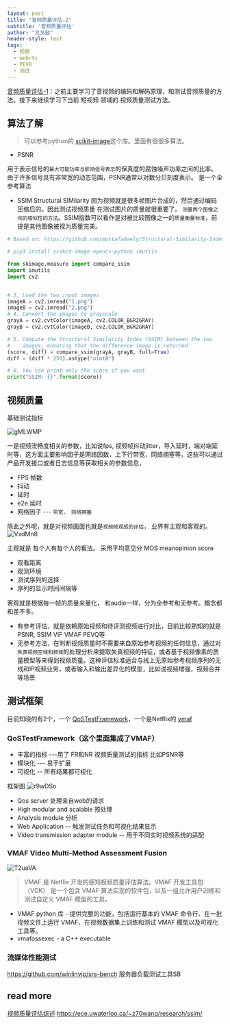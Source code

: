 ```yaml
---
layout: post
title: "音频质量评估-2"
subtitle: '音频质量评估'
author: "叉叉敌"
header-style: text
tags:
  - 视频
  - webrtc
  - PEVR
  - 测试
---
```


[音频质量评估-1](https://chasays.github.io/2020/09/23/%E9%9F%B3%E8%A7%86%E9%A2%91%E8%B4%A8%E9%87%8F%E8%AF%84%E4%BC%B0-1/)：之前主要学习了音视频的编码和解码原理，和测试音频质量的方法。接下来继续学习下当前 短视频 领域的 视频质量测试方法。

## 算法了解

>可以参考python的 [scikit-image](https://scikit-image.org/docs/stable/index.html)这个库。里面有很很多算法。

- PSNR

用于表示信号的`最大可能功率与影响信号表示`的保真度的腐蚀噪声功率之间的比率。由于许多信号具有非常宽的动态范围，PSNR通常以对数分贝刻度表示。 是一个全参考算法



- SSIM Structural SIMilarity
因为视频就是很多帧图片合成的，然后通过编码压缩后的。因此测试视频质量 在测试图片的质量就很重要了。
`测量两个图像之间的相似性的方法`。SSIM指数可以看作是对被比较图像之一的`质量衡量标准`，前提是其他图像被视为质量完美。


```python
# Based on: https://github.com/mostafaGwely/Structural-Similarity-Index-SSIM-

# pip3 install scikit-image opencv-python imutils

from skimage.measure import compare_ssim
import imutils
import cv2


# 3. Load the two input images
imageA = cv2.imread("1.png")
imageB = cv2.imread("2.png")
# 4. Convert the images to grayscale
grayA = cv2.cvtColor(imageA, cv2.COLOR_BGR2GRAY)
grayB = cv2.cvtColor(imageB, cv2.COLOR_BGR2GRAY)

# 5. Compute the Structural Similarity Index (SSIM) between the two
#    images, ensuring that the difference image is returned
(score, diff) = compare_ssim(grayA, grayB, full=True)
diff = (diff * 255).astype("uint8")

# 6. You can print only the score if you want
print("SSIM: {}".format(score))

```

## 视频质量

基础测试指标

![gMLWMP](https://gitee.com/chasays/mdPic/raw/master/uPic/gMLWMP.png)

一是视频流畅度相关的参数，比如说fps, 视频帧抖动jitter，导入延时，端对端延时等，这方面主要影响因子是网络因数，上下行带宽，网络拥塞等，这些可以通过产品开发接口或者日志信息等获取相关的参数信息，

- FPS 帧数
- 抖动
- 延时
- e2e 延时
- 网络因子 --- `带宽， 网络拥塞`


除此之外呢，就是对视频画面也就是`视频帧观感的评估`， 业界有主观和客观的。
![VxdMn8](https://gitee.com/chasays/mdPic/raw/master/uPic/VxdMn8.png)

主观就是 每个人有每个人的看法。 采用平均意见分 MOS meanopinion score
- 观看距离
- 观测环境
- 测试序列的选择
- 序列的显示时间间隔等

客观就是根据每一帧的质量来量化， 和audio一样，分为全参考和无参考。概念都和差不多。

- 有参考评估，就是依赖原始视频和待评测视频进行对比，目前比较熟知的就是PSNR, SSIM VIF VMAF PEVQ等
- 无参考方法，在判断视频质量时不需要来自原始参考视频的任何信息，通过对`失真视频空域和频域`的处理分析来提取失真视频的特征，或者基于视频像素的质量模型等来得到视频质量。这种评估标准适合与线上无原始参考视频序列的无线和IP视频业务，或者输入和输出差异化的模型，比如说视频增强，视频合并等场景

## 测试框架

目前知晓的有2个，一个 [QoSTestFramework](https://github.com/open-webrtc-toolkit/QoSTestFramework)，一个是Netflix的 [vmaf](https://github.com/Netflix/vmaf)

### QoSTestFramework（这个里面集成了VMAF）

- 丰富的指标  ---用了 FR和NR 视频质量测试的指标 比如PSNR等
- 模块化 --- 易于扩展
- 可视化 -- 所有结果都可视化

框架图
![r9wDSo](https://gitee.com/chasays/mdPic/raw/master/uPic/r9wDSo.jpg)

- Qos server 处理来自web的请求
- High modular and scalable 预处理 
- Analysis module  分析
- Web Application  -- 触发测试任务和可视化结果显示
- Video transmission adapter module -- 用于不同实时视频系统的适配

###  VMAF  Video Multi-Method Assessment Fusion
![T2uaVA](https://gitee.com/chasays/mdPic/raw/master/uPic/T2uaVA.jpg)


>VMAF 是 Netflix 开发的感知视频质量评估算法。VMAF 开发工具包 （VDK） 是一个包含 VMAF 算法实现的软件包，以及一组允许用户训练和测试自定义 VMAF 模型的工具。

- VMAF python 库 - 提供完整的功能，包括运行基本的 VMAF 命令行、在一批视频文件上运行 VMAF、在视频数据集上训练和测试 VMAF 模型以及可视化工具等。
- vmafossexec - a C++ executable 

### 流媒体性能测试

https://github.com/winlinvip/srs-bench 服务器负载测试工具SB

## read more

[视频质量评估综述](https://testerhome.com/topics/19932)
https://ece.uwaterloo.ca/~z70wang/research/ssim/